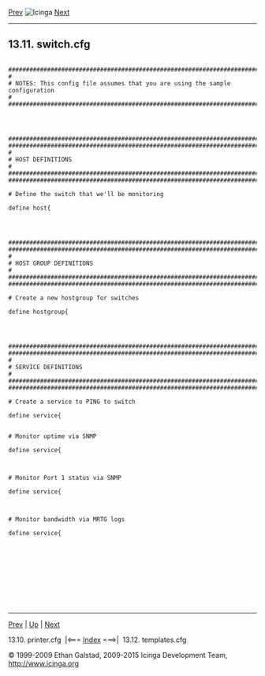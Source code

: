 [Prev](sample-printer.md) ![Icinga](../images/logofullsize.png "Icinga") [Next](sample-templates.md)

* * * * *

13.11. switch.cfg
-----------------

<pre><code>
###############################################################################
#
# NOTES: This config file assumes that you are using the sample configuration
#
###############################################################################




###############################################################################
###############################################################################
#
# HOST DEFINITIONS
#
###############################################################################
###############################################################################

# Define the switch that we'll be monitoring

define host{




###############################################################################
###############################################################################
#
# HOST GROUP DEFINITIONS
#
###############################################################################
###############################################################################

# Create a new hostgroup for switches

define hostgroup{




###############################################################################
###############################################################################
#
# SERVICE DEFINITIONS
#
###############################################################################
###############################################################################

# Create a service to PING to switch

define service{


# Monitor uptime via SNMP

define service{



# Monitor Port 1 status via SNMP

define service{



# Monitor bandwidth via MRTG logs

define service{










</code></pre>

* * * * *

[Prev](sample-printer.md) | [Up](ch13.md) | [Next](sample-templates.md)

13.10. printer.cfg  |<=== [Index](index.md) ===>|  13.12. templates.cfg

© 1999-2009 Ethan Galstad, 2009-2015 Icinga Development Team,
http://www.icinga.org
